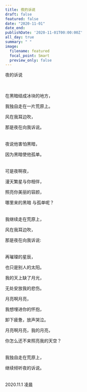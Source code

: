 ```yaml
---
title: 夜的诉说
draft: false
featured: false
date: "2020-11-01"
date_end: 
publishDate: '2020-11-01T00:00:00Z'
all_day: true
summary: " "
image:
  filename: featured
  focal_point: Smart
  preview_only: false
---
```

夜的诉说
<br><br><br>

在黑暗结成冰块的地方，

我独自走在一片荒原上。

风在我耳边吹，

那是夜在向我诉说。
<br><br><br>
夜说他害怕黑暗，

因为黑暗使他孤单。
<br><br><br>
可是夜啊夜，

漫天繁星与你相伴，

照亮你美丽的容颜，

哪里来的黑暗 与孤单呢？
<br><br><br>
我继续走在荒原上，

风在我耳边吹，

那是夜在向我诉说:
<br><br><br>
再璀璨的星辰，

也只是别人的太阳。

我的天上缺了月光，

无处安放我的悲伤。

月亮啊月亮，

我想埋进你的怀抱，

卸下疲惫，放声哭泣。

月亮啊月亮，我的月亮，

你怎么还不来照亮我的天空？
<br><br><br>
我独自走在荒原上，

继续倾听夜的诉说。
<br><br><br>
2020.11.1 凌晨